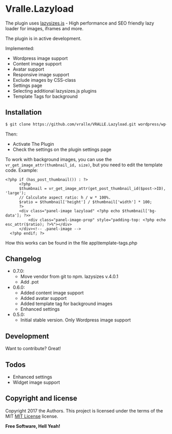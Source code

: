# Vralle.Lazyload
The plugin uses [lazysizes.js](https://github.com/aFarkas/lazysizes) - High performance and SEO friendly lazy loader for images, iframes and more.

The plugin is in active development.

Implemented:
  - Wordpress image support
  - Content image support
  - Avatar support
  - Responsive image support
  - Exclude images by CSS-class
  - Settings page
  - Selecting additional lazysizes.js plugins
  - Template Tags for background

## Installation

```sh
$ git clone https://github.com/vralle/VRALLE.Lazyload.git wordpress/wp-content/plugins/vralle-lazyload
```
Then:
* Activate The Plugin
* Check the settings on the plugin settings page

To work with background images, you can use the `vr_get_image_attr(thumbnail_id, size)`, but you need to edit the template code.
Example:
```
<?php if (has_post_thumbnail()) : ?>
      <?php
      $thumbnail = vr_get_image_attr(get_post_thumbnail_id($post->ID), 'large');
      // Calculate aspect ratio: h / w * 100%.
      $ratio = $thumbnail['height'] / $thumbnail['width'] * 100;
      ?>
      <div class="panel-image lazyload" <?php echo $thumbnail['bg-data']; ?>>
          <div class="panel-image-prop" style="padding-top: <?php echo esc_attr($ratio); ?>%"></div>
      </div><!-- .panel-image -->
  <?php endif; ?>
```
How this works can be found in the file app\template-tags.php


## Changelog

- 0.7.0:
  - Move vendor from git to npm. lazysizes v.4.0.1
  - Add .pot
- 0.6.0:
  - Added content image support
  - Added avatar support
  - Added template tag for background images
  - Enhanced settings
- 0.5.0:
  - Initial stable version. Only Wordpress image support

## Development

Want to contribute? Great!

## Todos

  - Enhanced settings
  - Widget image support

## Copyright and license

Copyright 2017 the Authors. This project is licensed under the terms of the MIT [MIT License](LICENSE.txt) license.

**Free Software, Hell Yeah!**
